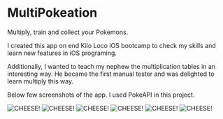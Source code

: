 # MultiPokeation

Multiply, train and collect your Pokemons.

I created this app on end Kilo Loco iOS bootcamp to check my skills and learn new features in iOS programing.

Additionally, I wanted to teach my nephew the multiplication tables in an interesting way.
He became the first manual tester and was delighted to learn multiply this way.

Below few screenshots of the app.
I used PokeAPI in this project.

![CHEESE!](Images/Images/MultiPokeation1.jpeg)
![CHEESE!](Images/Images/MultiPokeation2.jpeg)
![CHEESE!](Images/Images/MultiPokeation3.jpeg)
![CHEESE!](Images/Images/MultiPokeation4.jpeg)
![CHEESE!](Images/Images/MultiPokeation5.jpeg)
![CHEESE!](Images/Images/MultiPokeation6.jpeg)
